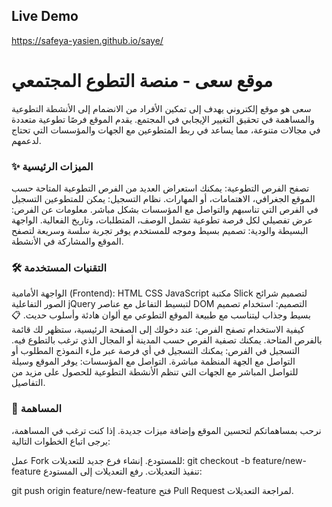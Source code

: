 ## Live Demo

https://safeya-yasien.github.io/saye/

# موقع سعى - منصة التطوع المجتمعي

سعى هو موقع إلكتروني يهدف إلى تمكين الأفراد من الانضمام إلى الأنشطة التطوعية والمساهمة في تحقيق التغيير الإيجابي في المجتمع. يقدم الموقع فرصًا تطوعية متعددة في مجالات متنوعة، مما يساعد في ربط المتطوعين مع الجهات والمؤسسات التي تحتاج لدعمهم.

### ✨ الميزات الرئيسية

تصفح الفرص التطوعية: يمكنك استعراض العديد من الفرص التطوعية المتاحة حسب الموقع الجغرافي، الاهتمامات، أو المهارات.
نظام التسجيل: يمكن للمتطوعين التسجيل في الفرص التي تناسبهم والتواصل مع المؤسسات بشكل مباشر.
معلومات عن الفرص: عرض تفصيلي لكل فرصة تطوعية تشمل الوصف، المتطلبات، وتاريخ الفعالية.
الواجهة البسيطة والودية: تصميم بسيط وموجه للمستخدم يوفر تجربة سلسة وسريعة لتصفح الموقع والمشاركة في الأنشطة.

### 🛠️ التقنيات المستخدمة

الواجهة الأمامية (Frontend):
HTML
CSS
JavaScript
مكتبة Slick لتصميم شرائح الصور التفاعلية
jQuery لتبسيط التفاعل مع عناصر DOM
التصميم: استخدام تصميم بسيط وجذاب ليتناسب مع طبيعة الموقع التطوعي مع ألوان هادئة وأسلوب حديث.
📋 كيفية الاستخدام
تصفح الفرص: عند دخولك إلى الصفحة الرئيسية، ستظهر لك قائمة بالفرص المتاحة. يمكنك تصفية الفرص حسب المدينة أو المجال الذي ترغب بالتطوع فيه.
التسجيل في الفرص: يمكنك التسجيل في أي فرصة عبر ملء النموذج المطلوب أو التواصل مع الجهة المنظمة مباشرة.
التواصل مع المؤسسات: يوفر الموقع وسيلة للتواصل المباشر مع الجهات التي تنظم الأنشطة التطوعية للحصول على مزيد من التفاصيل.

### 🤝 المساهمة

نرحب بمساهماتكم لتحسين الموقع وإضافة ميزات جديدة. إذا كنت ترغب في المساهمة، يرجى اتباع الخطوات التالية:

عمل Fork للمستودع.
إنشاء فرع جديد للتعديلات:
git checkout -b feature/new-feature
تنفيذ التعديلات.
رفع التعديلات إلى المستودع:

git push origin feature/new-feature
فتح Pull Request لمراجعة التعديلات.
